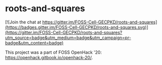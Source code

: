 # roots-and-squares

[![Join the chat at https://gitter.im/FOSS-Cell-GECPKD/roots-and-squares](https://badges.gitter.im/FOSS-Cell-GECPKD/roots-and-squares.svg)](https://gitter.im/FOSS-Cell-GECPKD/roots-and-squares?utm_source=badge&utm_medium=badge&utm_campaign=pr-badge&utm_content=badge)

This project was a part of FOSS OpenHack '20: https://openhack.gitbook.io/openhack-20/.
